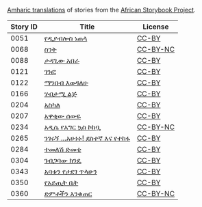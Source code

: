 [Amharic translations](http://my.africanstorybook.org/language/amharic) of stories from the [African Storybook Project](http://my.africanstorybook.org).

Story ID | Title | License
-------- | ----- | -------
0051 | [የዲያብሎስ ነጠላ](http://my.africanstorybook.org/stories/%E1%8B%A8%E1%8B%B2%E1%8B%AB%E1%89%A5%E1%88%8E%E1%88%B5-%E1%8A%90%E1%8C%A0%E1%88%8B) | [CC-BY](https://creativecommons.org/licenses/by/4.0/)
0068 | [ስንት](http://my.africanstorybook.org/stories/ስንት) | [CC-BY-NC](https://creativecommons.org/licenses/by-nc/3.0/)
0088 | [ታዳጊው አበራ](http://my.africanstorybook.org/stories/ታዳጊው-አበራ) | [CC-BY](https://creativecommons.org/licenses/by/3.0/)
0121 | [ገንፎ](http://my.africanstorybook.org/stories/%E1%8C%88%E1%8A%95%E1%8D%8E) | [CC-BY](https://creativecommons.org/licenses/by/3.0/)
0122 | [ማንበብ እወዳለሁ](http://my.africanstorybook.org/stories/ማንበብ-እወዳለሁ-0) | [CC-BY](https://creativecommons.org/licenses/by/3.0/)
0166 | [ሃብታሟ ልጅ](http://my.africanstorybook.org/stories/ሃብታሟ-ልጅ) | [CC-BY](https://creativecommons.org/licenses/by/3.0/)
0204 | [አስካለ](http://my.africanstorybook.org/stories/አስካለ) | [CC-BY](https://creativecommons.org/licenses/by/3.0/)
0207 | [አዋቂው ሰውዬ](http://my.africanstorybook.org/stories/አዋቂው-ሰውዬ) | [CC-BY](https://creativecommons.org/licenses/by/3.0/)
0234 | [አዲሴ የእግር ኳስ ኮከቧ](http://my.africanstorybook.org/stories/አዲሴ-የእግር-ኳስ-ኮከቧ) | [CC-BY-NC](https://creativecommons.org/licenses/by-nc/3.0/)
0265 | [ንገሩኝ ...አሁኑኑ! ደስተኛ እና የተከፋ](http://my.africanstorybook.org/stories/ንገሩኝ-አሁኑኑ-ደስተኛ-እና-የተከፋ) | [CC-BY](https://creativecommons.org/licenses/by/3.0/)
0284 | [ተመለሽ ድመቴ](http://my.africanstorybook.org/stories/ተመለሽ-ድመቴ) | [CC-BY](https://creativecommons.org/licenses/by/3.0/)
0304 | [ገብጋባው ክንዴ](http://my.africanstorybook.org/stories/ገብጋባው-ክንዴ) | [CC-BY](https://creativecommons.org/licenses/by/4.0/)
0343 | [አባቱን የታደገ ጥላሁን](http://my.africanstorybook.org/stories/አባቱን-የታደገ-ጥላሁን) | [CC-BY](https://creativecommons.org/licenses/by/3.0/)
0350 | [የአይጢት ቤት](http://my.africanstorybook.org/stories/የአይጢት-ቤት) | [CC-BY](https://creativecommons.org/licenses/by/3.0/)
0360 | [ድምቶችን እንቁጠር](http://my.africanstorybook.org/stories/ድምቶችን-እንቁጠር) | [CC-BY-NC](https://creativecommons.org/licenses/by-nc/4.0/)
